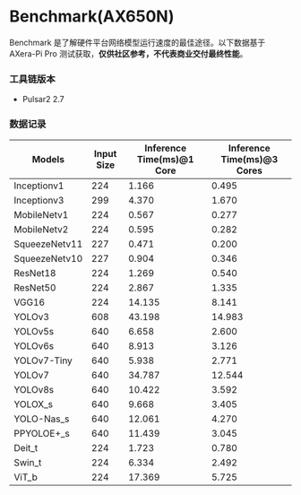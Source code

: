 # Benchmark(AX650N)

Benchmark 是了解硬件平台网络模型运行速度的最佳途径。以下数据基于 AXera-Pi Pro 测试获取，**仅供社区参考，不代表商业交付最终性能**。

### 工具链版本
- Pulsar2 2.7

### 数据记录

| Models         | Input Size | Inference Time(ms)@1 Core | Inference Time(ms)@3 Cores |
| -------------- | ---------- | ----------------------------- | ------------------------------ |
| Inceptionv1    | 224        | 1.166                         | 0.495                          |
| Inceptionv3    | 299        | 4.370                         | 1.670                          |
| MobileNetv1    | 224        | 0.567                         | 0.277                          |
| MobileNetv2    | 224        | 0.595                         | 0.282                          |
| SqueezeNetv11  | 227        | 0.471                         | 0.200                          |
| SqueezeNetv10  | 227        | 0.904                         | 0.346                          |
| ResNet18       | 224        | 1.269                         | 0.540                          |
| ResNet50       | 224        | 2.867                         | 1.335                          |
| VGG16          | 224        | 14.135                        | 8.141                          |
| YOLOv3         | 608        | 43.198                        | 14.983                         |
| YOLOv5s        | 640        | 6.658                         | 2.600                          |
| YOLOv6s        | 640        | 8.913                         | 3.126                          |
| YOLOv7-Tiny    | 640        | 5.938                         | 2.771                          |
| YOLOv7         | 640        | 34.787                        | 12.544                         |
| YOLOv8s        | 640        | 10.422                        | 3.592                          |
| YOLOX_s        | 640        | 9.668                         | 3.405                          |
| YOLO-Nas_s     | 640        | 12.061                        | 4.270                          |
| PPYOLOE+_s     | 640        | 11.439                        | 3.045                          |
| Deit_t         | 224        | 1.723                         | 0.780                          |
| Swin_t         | 224        | 6.334                         | 2.492                          |
| ViT_b          | 224        | 17.369                        | 5.725                          |
